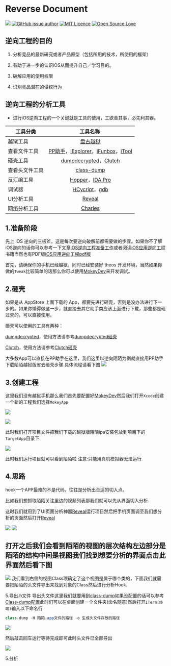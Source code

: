 # Reverse Document

[![](https://travis-ci.org/Alamofire/Alamofire.svg?branch=master)](http://www.yangziyao.top)
[![GitHub issue author](https://img.shields.io/github/issues/detail/u/badges/shields/979.svg)](https://weibo.com/5905837515/profile?topnav=1&wvr=6)
[![MIT Licence](https://badges.frapsoft.com/os/mit/mit.svg?v=103)](https://opensource.org/licenses/mit-license.php) 
[![Open Source Love](https://badges.frapsoft.com/os/v1/open-source.svg?v=103)](https://github.com/CodyCalvin/WebCrawler) 

逆向工程的目的
-----
1. 分析竞品的最新研究或者产品原型（包括所用的技术，所使用的框架）

2. 有助于进一步的认识iOS从而提升自己／学习目的。

3. 破解应用的使用权限

4. 识别竞品潜在的侵权行为

逆向工程的分析工具
------

* 进行iOS逆向工程的一个关键就是工具的使用，工欲善其事，必先利其器。


|工具分类|  工具名称  |
| -----|:---------:|
|越狱工具| [盘古越狱](http://www.pangu.io) |
|查看文件工具| [PP助手](https://pro.25pp.com)，[iExplorer](https://iexplorer.en.softonic.com)，[iFunbox](http://www.i-funbox.com/zh-cn_index.html)，[iTool](https://www.itools.cn)|
|砸壳工具| [dumpdecrypted](https://github.com/stefanesser/dumpdecrypted)，[Clutch](https://github.com/KJCracks/Clutch)|
|查看头文件工具| [class-dump](https://github.com/nygard/class-dump)|
|反汇编工具| [Hopper](https://www.hopperapp.com)，[IDA Pro](https://www.hex-rays.com)|
|调试器| [HCycript](http://iphonedevwiki.net/index.php/Cycript_Tricks "插件Cydia安装")，[gdb](http://www.gnu.org/software/gdb/ "插件Cydia安装")|
|UI分析工具| [Reveal](https://revealapp.com)|
|网络分析工具| [Charles](https://www.charlesproxy.com)|

1.准备阶段
-------

先上 iOS 逆向的三板斧，这是每次要逆向破解前都需要做的步骤。如果你不了解iOS逆向的话你可以参考一下文章[iOS逆向工程准备工作](https://www.jianshu.com/p/0cb76f7203b3)或者阅读[iOS应用逆向工程](https://book.douban.com/subject/25826902/)书籍当然也有PDF版[iOS应用逆向工程pdf版](http://www.cocoachina.com/bbs/read.php?tid-1677433.html)

首先，请确保你的手机已经越狱，同时已经安装好 theos 开发环境，当然如果你做的`Tweak`比较简单的话那么你可以使用[MokeyDev](https://github.com/AloneMonkey/MonkeyDev)来开发调试。

2.砸壳
-------

如果是从 AppStore 上面下载的 App，都要先进行砸壳，否则是没办法进行下一步的。如果你懒得做这一步，就直接去其它助手类应该上面进行下载，那些都是砸过壳的，可以直接使用。

砸壳可以使用的工具有两种：

[dumpdecrypted](https://github.com/stefanesser/dumpdecrypted)，使用方法请参考[dumpdecrypted砸壳](http://www.swiftyper.com/2016/05/02/iOS-reverse-step-by-step-part-1-class-dump/)

[Clutch](https://github.com/KJCracks/Clutch)，使用方法请参考[Clutch砸壳](http://www.swiftyper.com/2016/12/26/wechat-redenvelop-tweak-for-non-jailbroken-iphone/)

大多数App可以直接在PP助手在这里，我们这里以逆向陌陌为例就直接用PP助手下载陌陌越狱版省去砸壳步骤.具体流程请看下图
![](./pp助手.jpeg)

3.创建工程
-------


这里我们没有越狱手机那么我们首先要配置好[MokeyDev](https://github.com/AloneMonkey/MonkeyDev)然后我们打开`Xcode`创建一个新的工程我们选择`MokeyApp`

![](./创建工程.jpeg)

![](./BundleID.jpeg)

此时我们打开项目文件把我们下载的越狱版陌陌ipa安装包放到项目下的`TargetApp`目录下

![](./目录.jpeg)

此时我们运行项目就可以看到陌陌啦  注意:只能用真机模拟器无法运行.

4.思路
-------

hook一个APP最难的不是代码，往往是分析出合适的切入点。

比如我们想抓取陌陌关注里边的视频列表那我们就可以先从界面切入分析.

这时我们就用到了UI页面分析神器[Reveal](https://revealapp.com)运行项目然后把手机页面调至我们想分析的页面然后打开[Reveal](https://revealapp.com)

![](./Reveal1.jpeg)
![](./Reveal2.jpeg)

打开之后我们会看到陌陌的视图的层次结构左边部分是陌陌的结构中间是视图我们找到想要分析的界面点击此界面然后看下图
-----
![](./Reveal3.jpeg)
我们看到右侧的视图Class项确定了这个视图是属于哪个类的，下面我们就需要把陌陌的头文件导出来找到对象的Class然后进行分析Hook.

5.导出.h文件
导出头文件这里我们就要用到[class-dump](https://github.com/nygard/class-dump)如果没配置的话可以参考[Class-dump配置](http://blog.csdn.net/wm9028/article/details/52021061)此时们可以在桌面创建一个文件夹(命名随意)然后打开`ITerm(终端)`输入以下命名行

```java 
class-dump -H 陌陌.app文件的路径 -o 生成头文件存放的路径
```

![](./class-dump1.jpeg)

然后敲击回车运行等待完成即可此时头文件已全部导出

![](./class-dump2.jpeg)

5.分析
